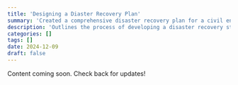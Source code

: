 ```yaml
---
title: 'Designing a Diaster Recovery Plan'
summary: 'Created a comprehensive disaster recovery plan for a civil engineering firm, focusing on risk mitigation and business continuity.'
description: 'Outlines the process of developing a disaster recovery strategy, including risk assessment, backup planning, and continuity solutions tailored to organizational needs.'
categories: []
tags: []
date: 2024-12-09
draft: false
---
```


Content coming soon. Check back for updates!